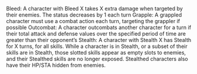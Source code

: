 Bleed: A character with Bleed X takes X extra damage when targeted by their enemies. The status decreases by 1 each turn
Grapple: A grappled character must use a combat action each turn, targeting the grappler if possible
Outcombat: A character outcombats another character for a turn if their total attack and defense values over the specified period of time are greater than their opponent’s
Stealth: A character with Stealth X has Stealth for X turns, for all skills. While a character is in Stealth, or a subset of their skills are in Stealth, those slotted skills appear as empty slots to enemies, and their Stealthed skills are no longer exposed. Stealthed characters also have their HP/STA hidden from enemies.